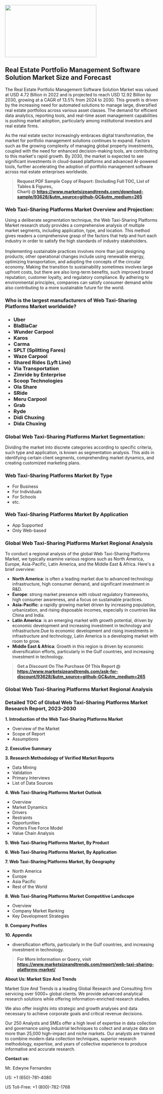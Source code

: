 <p><img class="alignnone size-medium wp-image-20088" src="https://ffe5etoiles.com/wp-content/uploads/2024/12/MST1-300x171.png" alt="" width="300" height="171" /></p><h2>Real Estate Portfolio Management Software Solution Market Size and Forecast</h2><p>The Real Estate Portfolio Management Software Solution Market was valued at USD 4.72 Billion in 2022 and is projected to reach USD 12.92 Billion by 2030, growing at a CAGR of 13.5% from 2024 to 2030. This growth is driven by the increasing need for automated solutions to manage large, diversified real estate portfolios across various asset classes. The demand for efficient data analytics, reporting tools, and real-time asset management capabilities is pushing market adoption, particularly among institutional investors and real estate firms.</p><p>As the real estate sector increasingly embraces digital transformation, the market for portfolio management solutions continues to expand. Factors such as the growing complexity of managing global property investments, coupled with the need for enhanced decision-making tools, are contributing to this market's rapid growth. By 2030, the market is expected to see significant investments in cloud-based platforms and advanced AI-powered tools, further accelerating the adoption of portfolio management software across real estate enterprises worldwide.</p></p><blockquote id="" class=""><strong>Request PDF Sample Copy of Report: (Including Full TOC, List of Tables &amp; Figures, Chart)&nbsp;@&nbsp;<strong><a href="https://www.marketsizeandtrends.com/download-sample/93628/&utm_source=github-GC&utm_medium=265" target="_blank">https://www.marketsizeandtrends.com/download-sample/93628/&utm_source=github-GC&utm_medium=265</a></strong></strong></blockquote><h3 id="" class="">Web Taxi-Sharing Platforms Market&nbsp;Overview and Projection:</h3><p id="" class="">Using a deliberate segmentation technique, the Web Taxi-Sharing Platforms Market research study provides a comprehensive analysis of multiple market segments, including application, type, and location. This method gives readers a comprehensive grasp of the factors that help and hurt each industry in order to satisfy the high standards of industry stakeholders. <br /> <br />Implementing sustainable practices involves more than just designing products; other operational changes include using renewable energy, optimizing transportation, and adopting the concepts of the circular economy. Making the transition to sustainability sometimes involves large upfront costs, but there are also long-term benefits, such improved brand reputation, customer loyalty, and regulatory compliance. By adhering to environmental principles, companies can satisfy consumer demand while also contributing to a more sustainable future for the world.</p><h3 id="" class="">Who is the largest manufacturers of&nbsp;Web Taxi-Sharing Platforms Market worldwide?</h3><h3 class=""><p><ul><li>Uber </li><li> BlaBlaCar </li><li> Wunder Carpool </li><li> Karos </li><li> Carma </li><li> SPLT (Splitting Fares) </li><li> Waze Carpool </li><li> Shared Rides (Lyft Line) </li><li> Via Transportation </li><li> Zimride by Enterprise </li><li> Scoop Technologies </li><li> Ola Share </li><li> SRide </li><li> Meru Carpool </li><li> Grab </li><li> Ryde </li><li> Didi Chuxing </li><li> Dida Chuxing</li></ul></p></h3><h3 id="" class="">Global&nbsp;Web Taxi-Sharing Platforms Market Segmentation:</h3><p id="" class="">Dividing the market into discrete categories according to specific criteria, such type and application, is known as segmentation analysis. This aids in identifying certain client segments, comprehending market dynamics, and creating customized marketing plans.</p><h3 id="" class="">Web Taxi-Sharing Platforms Market&nbsp;By Type</h3><p><p><ul><li>For Business </li><li> For Individuals </li><li> For Schools </li><li> etc.</p></li></ul></p></p><h3 id="" class="">Web Taxi-Sharing Platforms Market&nbsp;By Application</h3><p class=""><p><ul><li>App Supported </li><li> Only Web-based</li></ul></p></p><h3 id="" class="">Global Web Taxi-Sharing Platforms Market Regional Analysis</h3><p id="" class="">To conduct a regional analysis of the global Web Taxi-Sharing Platforms Market, we typically examine various regions such as North America, Europe, Asia-Pacific, Latin America, and the Middle East &amp; Africa. Here's a brief overview:</p><ul><li><strong>North America</strong>: is often a leading market due to advanced technology infrastructure, high consumer demand, and significant investment in R&amp;D.</li><li><strong>Europe</strong>: strong market presence with robust regulatory frameworks, high consumer awareness, and a focus on sustainable practices.</li><li><strong>Asia-Pacific</strong>: a rapidly growing market driven by increasing population, urbanization, and rising disposable incomes, especially in countries like China and India.</li><li><strong>Latin America</strong>: is an emerging market with growth potential, driven by economic development and increasing investment in technology and infrastructure.Due to economic development and rising investments in infrastructure and technology, Latin America is a developing market with room to grow.</li><li><strong>Middle East &amp; Africa</strong>: Growth in this region is driven by economic diversification efforts, particularly in the Gulf countries, and increasing investment in technology.</li></ul><blockquote id="" class=""><strong>Get a Discount On The Purchase Of This Report @ <strong><a href="https://www.marketsizeandtrends.com/ask-for-discount/93628/&utm_source=github-GC&utm_medium=265" target="_blank">https://www.marketsizeandtrends.com/ask-for-discount/93628/&utm_source=github-GC&utm_medium=265</a></strong></strong></blockquote><h3 id="" class="">Global Web Taxi-Sharing Platforms Market Regional Analysis</h3><h3 id="" class="">Detailed TOC of Global Web Taxi-Sharing Platforms Market Research Report, 2023-2030</h3><p id="" class=""><strong>1. Introduction of the Web Taxi-Sharing Platforms Market</strong></p><ul><li>Overview of the Market</li><li>Scope of Report</li><li>Assumptions</li></ul><p id="" class=""><strong>2. Executive Summary</strong></p><p id="" class=""><strong>3. Research Methodology of Verified Market Reports</strong></p><ul><li>Data Mining</li><li>Validation</li><li>Primary Interviews</li><li>List of Data Sources</li></ul><p id="" class=""><strong>4. Web Taxi-Sharing Platforms Market Outlook</strong></p><ul><li>Overview</li><li>Market Dynamics</li><li>Drivers</li><li>Restraints</li><li>Opportunities</li><li>Porters Five Force Model</li><li>Value Chain Analysis</li></ul><p id="" class=""><strong>5. Web Taxi-Sharing Platforms Market, By Product</strong></p><p id="" class=""><strong>6. Web Taxi-Sharing Platforms Market, By Application</strong></p><p id="" class=""><strong>7. Web Taxi-Sharing Platforms Market, By Geography</strong></p><ul><li>North America</li><li>Europe</li><li>Asia Pacific</li><li>Rest of the World</li></ul><p id="" class=""><strong>8. Web Taxi-Sharing Platforms Market Competitive Landscape</strong></p><ul><li>Overview</li><li>Company Market Ranking</li><li>Key Development Strategies</li></ul><p id="" class=""><strong>9. Company Profiles</strong></p><p id="" class=""><strong>10. Appendix</strong></p><ul><li>diversification efforts, particularly in the Gulf countries, and increasing investment in technology.</li></ul><blockquote id="" class=""><strong>For More Information or Query, visit <strong><strong><a href="https://www.marketsizeandtrends.com/report/web-taxi-sharing-platforms-market/" target="_blank">https://www.marketsizeandtrends.com/report/web-taxi-sharing-platforms-market/</a></strong></strong></strong></blockquote><p id="" class=""><strong>About Us: Market Size And Trends</strong></p><p id="" class="">Market Size And Trends is a leading Global Research and Consulting firm servicing over 5000+ global clients. We provide advanced analytical research solutions while offering information-enriched research studies.</p><p id="" class="">We also offer insights into strategic and growth analyses and data necessary to achieve corporate goals and critical revenue decisions.</p><p id="" class="">Our 250 Analysts and SMEs offer a high level of expertise in data collection and governance using industrial techniques to collect and analyze data on more than 25,000 high-impact and niche markets. Our analysts are trained to combine modern data collection techniques, superior research methodology, expertise, and years of collective experience to produce informative and accurate research.</p><p id="" class=""><strong>Contact us:</strong></p><p id="" class="">Mr. Edwyne Fernandes</p><p id="" class="">US: +1 (650)-781-4080</p><p id="" class="">US Toll-Free: +1 (800)-782-1768</p>

